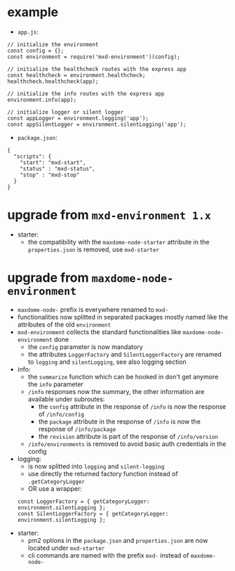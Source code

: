 # example

* ```app.js```:
```
// initialize the environment
const config = {};
const environment = require('mxd-environment')(config);

// initialize the healthcheck routes with the express app
const healthcheck = environment.healthcheck;
healthcheck.healthcheck(app);

// initialize the info routes with the express app
environment.info(app);

// initialize logger or silent logger
const appLogger = environment.logging('app');
const appSilentLogger = environment.silentLogging('app');
```

* ```package.json```:
```
{
  "scripts": {
    "start": "mxd-start",
    "status" : "mxd-status",
    "stop" : "mxd-stop"
  }
}
```

# upgrade from ```mxd-environment 1.x```

* starter:
  * the compatibility with the ```maxdome-node-starter``` attribute in the ```properties.json``` is removed, use ```mxd-starter```


# upgrade from ```maxdome-node-environment```

* ```maxdome-node-``` prefix is everywhere renamed to ```mxd-```
* functionalities now splitted in separated packages mostly named like the attributes of the old ```environment```
* ```mxd-environment``` collects the standard functionalities like ```maxdome-node-environment``` done
  * the ```config``` parameter is now mandatory
  * the attributes ```LoggerFactory``` and ```SilentLoggerFactory``` are renamed to ```logging``` and ```silentLogging```, see also logging section
* info:
  * the ```summarize``` function which can be hooked in don't get anymore the ```info``` parameter
  * ```/info``` responses now the summary, the other information are available under subroutes:
    * the ```config``` attribute in the response of ```/info``` is now the response of ```/info/config```
    * the ```package``` attribute in the response of ```/info``` is now the response of ```/info/package```
    * the ```revision``` attribute is part of the response of ```/info/version```
  * ```/info/environments``` is removed to avoid basic auth credentials in the config
* logging:
  * is now splitted into ```logging``` and ```silent-logging```
  * use directly the returned factory function instead of ```.getCategoryLogger```
  * OR use a wrapper:
  ```
  const LoggerFactory = { getCategoryLogger: environment.silentLogging };
  const SilentLoggerFactory = { getCategoryLogger: environment.silentLogging };
  ```
* starter:
  * pm2 options in the ```package.json``` and ```properties.json``` are now located under ```mxd-starter``` 
  * cli commands are named with the prefix ```mxd-``` instead of ```maxdome-node-```
